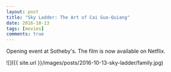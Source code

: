 ```yaml
---
layout: post
title: "Sky Ladder: The Art of Cai Guo-Quiang"
date: 2016-10-13
tags: [movies]
comments: true
---
```

Opening event at Sotheby's. The film is now available on Netflix.

![]({{ site.url }}/images/posts/2016-10-13-sky-ladder/family.jpg)

